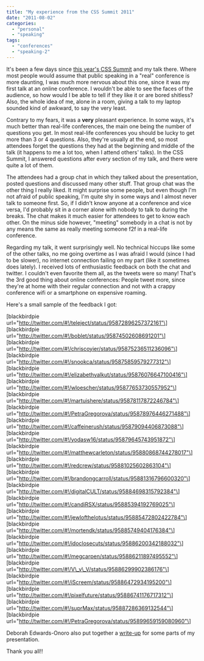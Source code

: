 ```yaml
---
title: "My experience from the CSS Summit 2011"
date: "2011-08-02"
categories: 
  - "personal"
  - "speaking"
tags: 
  - "conferences"
  - "speaking-2"
---
```


It's been a few days since [this year's CSS Summit](http://environmentsforhumans.com/2011/css-summit/) and my talk there. Where most people would assume that public speaking in a "real" conference is more daunting, I was much more nervous about this one, since it was my first talk at an online conference. I wouldn't be able to see the faces of the audience, so how would I be able to tell if they like it or are bored shitless? Also, the whole idea of me, alone in a room, giving a talk to my laptop sounded kind of awkward, to say the very least.

Contrary to my fears, it was a **very** pleasant experience. In some ways, it's much better than real-life conferences, the main one being the number of questions you get. In most real-life conferences you should be lucky to get more than 3 or 4 questions. Also, they're usually at the end, so most attendees forget the questions they had at the beginning and middle of the talk (it happens to me a lot too, when I attend others' talks). In the CSS Summit, I answered questions after every section of my talk, and there were quite a lot of them.

The attendees had a group chat in which they talked about the presentation, posted questions and discussed many other stuff. That group chat was the other thing I really liked. It might surprise some people, but even though I'm not afraid of public speaking, I'm quite shy in some ways and I almost never talk to someone first. So, if I didn't know anyone at a conference and vice versa, I'd probably sit in a corner alone with nobody to talk to during the breaks. The chat makes it much easier for attendees to get to know each other. On the minus side however, "meeting" somebody in a chat is not by any means the same as really meeting someone f2f in a real-life conference.

Regarding my talk, it went surprisingly well. No technical hiccups like some of the other talks, no me going overtime as I was afraid I would (since I had to be slower), no internet connection failing on my part (like it sometimes does lately). I received lots of enthusiastic feedback on both the chat and twitter. I couldn't even favorite them all, as the tweets were so many! That's the 3rd good thing about online conferences: People tweet more, since they're at home with their regular connection and not with a crappy conference wifi or a smartphone on expensive roaming.

Here's a small sample of the feedback I got:

\[blackbirdpie url="http://twitter.com/#!/teleject/status/95872896257372161"\] \[blackbirdpie url="http://twitter.com/#!/boblet/status/95874502608691201"\] \[blackbirdpie url="http://twitter.com/#!/chriscoyier/status/95875236511236096"\] \[blackbirdpie url="http://twitter.com/#!/snookca/status/95875859579277312"\] \[blackbirdpie url="http://twitter.com/#!/elizabethyalkut/status/95876076647100416"\] \[blackbirdpie url="http://twitter.com/#!/wloescher/status/95877653730557952"\] \[blackbirdpie url="http://twitter.com/#!/martuishere/status/95878117872246784"\] \[blackbirdpie url="http://twitter.com/#!/PetraGregorova/status/95878976446271488"\] \[blackbirdpie url="http://twitter.com/#!/caffeinerush/status/95879094406873088"\] \[blackbirdpie url="http://twitter.com/#!/yodasw16/status/95879645743951872"\] \[blackbirdpie url="http://twitter.com/#!/matthewcarleton/status/95880868744278017"\] \[blackbirdpie url="http://twitter.com/#!/redcrew/status/95881025602863104"\] \[blackbirdpie url="http://twitter.com/#!/brandongcarroll/status/95881316796600320"\] \[blackbirdpie url="http://twitter.com/#!/digitalCULT/status/95884698315792384"\] \[blackbirdpie url="http://twitter.com/#!/candiRSX/status/95885394192769025"\] \[blackbirdpie url="http://twitter.com/#!/jewlofthelotus/status/95885472802422784"\] \[blackbirdpie url="http://twitter.com/#!/mortendk/status/95885749404176384"\] \[blackbirdpie url="http://twitter.com/#!/idoclosecuts/status/95886200342188032"\] \[blackbirdpie url="http://twitter.com/#!/megcarpen/status/95886211897495552"\] \[blackbirdpie url="http://twitter.com/#!/V\_v\_V/status/95886299902386176"\] \[blackbirdpie url="http://twitter.com/#!/iScreem/status/95886472934195200"\] \[blackbirdpie url="http://twitter.com/#!/pixelfuture/status/95886741176717312"\] \[blackbirdpie url="http://twitter.com/#!/suprMax/status/95887286369132544"\] \[blackbirdpie url="http://twitter.com/#!/PetraGregorova/status/95899659159080960"\]

Deborah Edwards-Onoro also put together a [write-up](http://deboraheo.posterous.com/css-summit-2011-css3-and-gradients-by-lea-ver) for some parts of my presentation.

Thank you all!!
